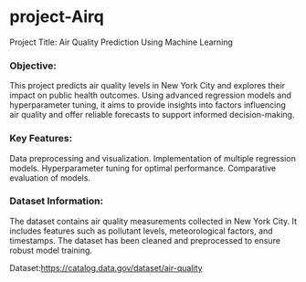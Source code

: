 # project-Airq
Project Title: Air Quality Prediction Using Machine Learning

### Objective:
This project predicts air quality levels in New York City and explores their impact on public health outcomes. Using advanced regression models and hyperparameter tuning, it aims to provide insights into factors influencing air quality and offer reliable forecasts to support informed decision-making.

### Key Features:
Data preprocessing and visualization.
Implementation of multiple regression models.
Hyperparameter tuning for optimal performance.
Comparative evaluation of models.

### Dataset Information:
The dataset contains air quality measurements collected in New York City. It includes features such as pollutant levels, meteorological factors, and timestamps. The dataset has been cleaned and preprocessed to ensure robust model training.

Dataset:https://catalog.data.gov/dataset/air-quality
